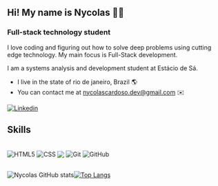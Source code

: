 
## Hi! My name is Nycolas 👋🏽 ##

### Full-stack technology student ###

I love coding and figuring out how to solve deep problems using cutting edge technology. My main focus is Full-Stack development.

I am a systems analysis and development student at Estácio de Sá.

* I live in the state of rio de janeiro, Brazil 🌎
* You can contact me at nycolascardoso.dev@gmail.com ✉️
    
[![Linkedin](https://img.shields.io/badge/LinkedIn-0077B5?style=for-the-badge&logo=linkedin&logoColor=white)](https://linkedin.com/in/nycolas-cardoso06)


## Skills
<div style="display: inline_block"><br>
<img align="center" src="https://img.shields.io/badge/HTML5-E34F26?style=for-the-badge&logo=html5&logoColor=white" alt="HTML5">
<img align="center" src="https://img.shields.io/badge/CSS-239120?&style=for-the-badge&logo=css3&logoColor=white" alt="CSS">
<img align="center" src=https://img.shields.io/badge/JavaScript-F7DF1E?style=for-the-badge&logo=javascript&logoColor=black "alt="JavaScript">
<img align="center" src="https://img.shields.io/badge/GIT-E44C30?style=for-the-badge&logo=git&logoColor=white "alt="Git">
<img align="center" src="https://img.shields.io/badge/GitHub-100000?style=for-the-badge&logo=github&logoColor=white "alt="GitHub">
</div><br>

![Nycolas GitHub stats](https://github-readme-stats.vercel.app/api?username=NycolasC&show_icons=true&theme=tokyonight)[![Top Langs](https://github-readme-stats.vercel.app/api/top-langs/?username=NycolasC&layout=compact)](https://github.com/NyolasC/github-readme-stats)
